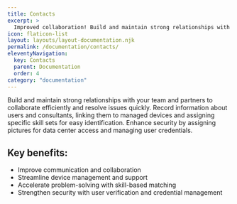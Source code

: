 ```yaml
---
title: Contacts
excerpt: >
  Improved collaboration! Build and maintain strong relationships with your team and partners through our centralized contact management system.
icon: flaticon-list
layout: layouts/layout-documentation.njk
permalink: /documentation/contacts/
eleventyNavigation:
  key: Contacts
  parent: Documentation
  order: 4
category: "documentation"
---
```


Build and maintain strong relationships with your team and partners to collaborate efficiently and resolve issues quickly. Record information about users and consultants, linking them to managed devices and assigning specific skill sets for easy identification. Enhance security by assigning pictures for data center access and managing user credentials.

## Key benefits:

- Improve communication and collaboration
- Streamline device management and support
- Accelerate problem-solving with skill-based matching
- Strengthen security with user verification and credential management
